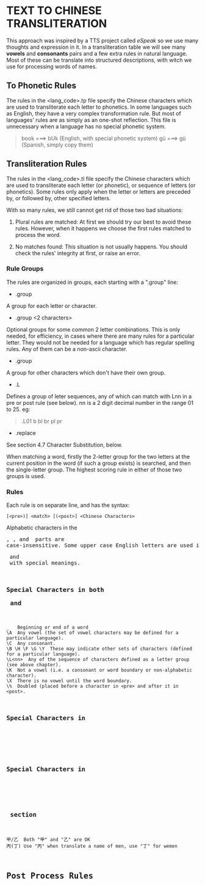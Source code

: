 # TEXT TO CHINESE TRANSLITERATION

This approach was inspired by a TTS project called _eSpeak_ so we use many thoughts and expression in it. In a
 transliteration table we will see many **vowels** and **consonants** pairs and a few extra rules in natural language.
 Most of these can be translate into structured descriptions, with witch we use for processing words of names.

## To Phonetic Rules

The rules in the <lang_code>.tp file specify the Chinese characters which are used to transliterate each letter to
 phonetics. In some languages such as English, they have a very complex transformation rule. But most of languages' 
 rules are as simply as an one-shot reflection. This file is unnecessary when a language has no special phonetic system.

> book ===> bUk (English, with special phonetic system)
> gü   ===> gü (Spanish, simply copy them)


## Transliteration Rules

The rules in the <lang_code>.tl file specify the Chinese characters which are used to transliterate each letter
 (or phonetic), or sequence of letters (or phonetics). Some rules only apply when the letter or letters are preceded by,
 or followed by, other specified letters.
 
With so many rules, we still cannot get rid of those two bad situations:

1. Plural rules are matched: At first we should try our best to avoid these rules. However, when it happens we choose
 the first rules matched to process the word.
 
2. No matches found: This situation is not usually happens. You should check the rules' integrity at first, or raise an
 error.

### Rule Groups

The rules are organized in groups, each starting with a ".group" line:

- .group <character>

A group for each letter or character.

- .group <2 characters>

Optional groups for some common 2 letter combinations. This is only needed, for efficiency, in cases where there are
 many rules for a particular letter. They would not be needed for a language which has regular spelling rules. Any of
 them can be a non-ascii character.

- .group

A group for other characters which don't have their own group.

- .L<nn>

Defines a group of leter sequences, any of which can match with Lnn in a pre or post rule (see below). nn is a 2 digit
 decimal number in the range 01 to 25. eg:

> .L01 b bl br pl pr

- .replace

See section 4.7 Character Substitution, below.


When matching a word, firstly the 2-letter group for the two letters at the current position in the word
 (if such a group exists) is searched, and then the single-letter group. The highest scoring rule in either of those two
 groups is used.

### Rules

Each rule is on separate line, and has the syntax:

```
[<pre>)] <match> [(<post>] <Chinese Characters>
```

Alphabetic characters in the <pre>, <match>, and <post> parts are case-insensitive. Some upper case English letters are
 used in <pre> and <post> with special meanings.
 
 ### Special Characters in both <pre> and <post>

```
_	Beginning or end of a word
\A	Any vowel (the set of vowel characters may be defined for a particular language).
\C	Any consonant.
\B \H \F \G \Y 	These may indicate other sets of characters (defined for a particular language).
\L<nn>	Any of the sequence of characters defined as a letter group (see above chapter).
\K	Not a vowel (i.e. a consonant or word boundary or non-alphabetic character).
\X	There is no vowel until the word boundary.
\%	Doubled (placed before a character in <pre> and after it in <post>.
```

### Special Characters in <pre>

```
```

### Special Characters in <post>

```
```

### <Chinese Characters> section

```
甲/乙  Both "甲" and "乙" are OK
丙(丁) Use "丙" when translate a name of men, use "丁" for wemen
```

## Post Process Rules
